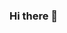 ### Hi there 👋

<!--
**quocthinhvo/quocthinhvo** is a ✨ _special_ ✨ repository because its `README.md` (this file) appears on your GitHub profile.

Here are some ideas to get you started:

- 🔭 I’m currently working on Kode Platform
- 🌱 I’m currently learning Tran Van Thoi High School (Ca Mau/VietNam)
- 👯 I’m looking to collaborate on Linux and JS Open Foundation
- 💬 Ask me about Kode
- 📫 How to reach me: GitHub, Facebook(fb/quocthinhvo.dev), Email(quocthinhvo0@gmail.com)
- 😄 Pronouns: the first Koder
- ⚡ Fun fact: thin, tall
